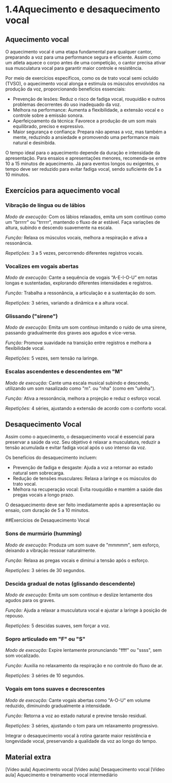 # 1.4Aquecimento e desaquecimento vocal

## Aquecimento vocal

O aquecimento vocal é uma etapa fundamental para qualquer cantor, preparando a voz para uma performance segura e eficiente. Assim como um atleta aquece o corpo antes de uma competição, o cantor precisa ativar sua musculatura vocal para garantir maior controle e resistência.

Por meio de exercícios específicos, como os de trato vocal semi ocluído (TVSO), o aquecimento vocal alonga e estimula os músculos envolvidos na produção da voz, proporcionando benefícios essenciais:

- Prevenção de lesões: Reduz o risco de fadiga vocal, rouquidão e outros problemas decorrentes do uso inadequado da voz.
- Melhora na performance: Aumenta a flexibilidade, a extensão vocal e o controle sobre a emissão sonora.
- Aperfeiçoamento da técnica: Favorece a produção de um som mais equilibrado, preciso e expressivo.
- Maior segurança e confiança: Prepara não apenas a voz, mas também a mente, reduzindo a ansiedade e promovendo uma performance mais natural e desinibida.

O tempo ideal para o aquecimento depende da duração e intensidade da apresentação. Para ensaios e apresentações menores, recomenda-se entre 10 a 15 minutos de aquecimento. Já para eventos longos ou exigentes, o tempo deve ser reduzido para evitar fadiga vocal, sendo suficiente de 5 a 10 minutos.

## Exercícios para aquecimento vocal

### Vibração de língua ou de lábios

_Modo de execução:_  Com os lábios relaxados, emita um som contínuo como um "brrrrr" ou "trrrrr", mantendo o fluxo de ar estável. Faça variações de altura, subindo e descendo suavemente na escala.

_Função:_ Relaxa os músculos vocais, melhora a respiração e ativa a ressonância.

_Repetições:_  3 a 5 vezes, percorrendo diferentes registros vocais.

### Vocalizes em vogais abertas

_Modo de execução:_  Cante a sequência de vogais “A-E-I-O-U” em notas longas e sustentadas, explorando diferentes intensidades e registros.

_Função:_ Trabalha a ressonância, a articulação e a sustentação do som.

_Repetições:_  3 séries, variando a dinâmica e a altura vocal.

### Glissando ("sirene")

_Modo de execução:_  Emita um som contínuo imitando o ruído de uma sirene, passando gradualmente dos graves aos agudos e vice-versa.

_Função:_ Promove suavidade na transição entre registros e melhora a flexibilidade vocal.

_Repetições:_  5 vezes, sem tensão na laringe.

### Escalas ascendentes e descendentes em "M"

_Modo de execução:_  Cante uma escala musical subindo e descendo, utilizando um som nasalizado como "m". ou "nha" (como em "uênha").

_Função:_ Ativa a ressonância, melhora a projeção e reduz o esforço vocal.

_Repetições:_  4 séries, ajustando a extensão de acordo com o conforto vocal.

## Desaquecimento Vocal

Assim como o aquecimento, o desaquecimento vocal é essencial para preservar a saúde da voz. Seu objetivo é relaxar a musculatura, reduzir a tensão acumulada e evitar fadiga vocal após o uso intenso da voz.

Os benefícios do desaquecimento incluem:

- Prevenção de fadiga e desgaste: Ajuda a voz a retornar ao estado natural sem sobrecarga.
- Redução de tensões musculares: Relaxa a laringe e os músculos do trato vocal.
- Melhora na recuperação vocal: Evita rouquidão e mantém a saúde das pregas vocais a longo prazo.

O desaquecimento deve ser feito imediatamente após a apresentação ou ensaio, com duração de 5 a 10 minutos.

##Exercícios de Desaquecimento Vocal

### Sons de murmúrio (humming)

_Modo de execução:_  Produza um som suave de "mmmmm", sem esforço, deixando a vibração ressoar naturalmente.

_Função:_ Relaxa as pregas vocais e diminui a tensão após o esforço.

_Repetições:_  3 séries de 30 segundos.

### Descida gradual de notas (glissando descendente)

_Modo de execução:_  Emita um som contínuo e deslize lentamente dos agudos para os graves.

_Função:_ Ajuda a relaxar a musculatura vocal e ajustar a laringe à posição de repouso.

_Repetições:_  5 descidas suaves, sem forçar a voz.


### Sopro articulado em "F" ou "S"

_Modo de execução:_  Expire lentamente pronunciando "ffff" ou "ssss", sem som vocalizado.

_Função:_ Auxilia no relaxamento da respiração e no controle do fluxo de ar.

_Repetições:_  3 séries de 10 segundos.

### Vogais em tons suaves e decrescentes

_Modo de execução:_  Cante vogais abertas como "A-O-U" em volume reduzido, diminuindo gradualmente a intensidade.

_Função:_ Retorna a voz ao estado natural e previne tensão residual.

_Repetições:_  3 séries, ajustando o tom para um relaxamento progressivo.

Integrar o desaquecimento vocal à rotina garante maior resistência e longevidade vocal, preservando a qualidade da voz ao longo do tempo.

## Material extra

[Vídeo aula] Aquecimento vocal
[Vídeo aula] Desaquecimento vocal
[Vídeo aula] Aquecimento e treinamento vocal intermediário

